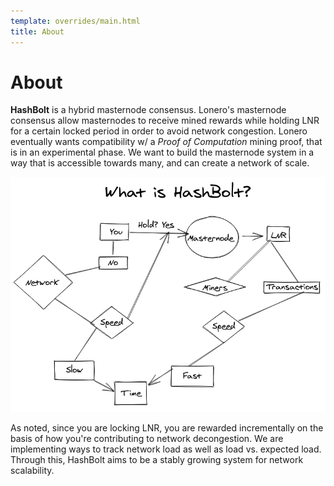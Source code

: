 ```yaml
---
template: overrides/main.html
title: About
---
```


# About
**HashBolt** is a hybrid masternode consensus. Lonero's masternode consensus allow masternodes to receive mined rewards while holding LNR for a certain locked period in order to avoid network congestion. Lonero eventually wants compatibility w/ a *Proof of Computation* mining proof, that is in an experimental phase. We want to build the masternode system in a way that is accessible towards many, and can create a network of scale.

![HashBolt_UML](https://raw.githubusercontent.com/Lonero-Team/hashbolt/master/src/assets/images/HashBolt_UML.png)

As noted, since you are locking LNR, you are rewarded incrementally on the basis of how you're contributing to network decongestion. We are implementing ways to track network load as well as load vs. expected load. Through this, HashBolt aims to be a stably growing system for network scalability.
